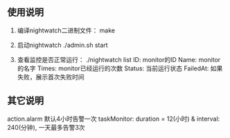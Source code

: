 ## 使用说明
1. 编译nightwatch二进制文件：
make

2. 启动nightwatch
./admin.sh start

4. 查看监控是否正常运行：
./nightwatch list
ID: monitor的ID
Name: monitor的名字
Times: monitor已经运行的次数
Status: 当前运行状态
FailedAt: 如果失败，展示首次失败时间

## 其它说明
action.alarm 默认4小时告警一次
taskMonitor: duration = 12(小时) & interval:  240(分钟), 一天最多告警3次
